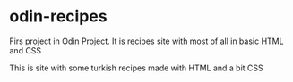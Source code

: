 # odin-recipes
Firs project in Odin Project. It is recipes site with most of all in basic HTML and CSS

This is site with some turkish recipes made with HTML and a bit CSS
